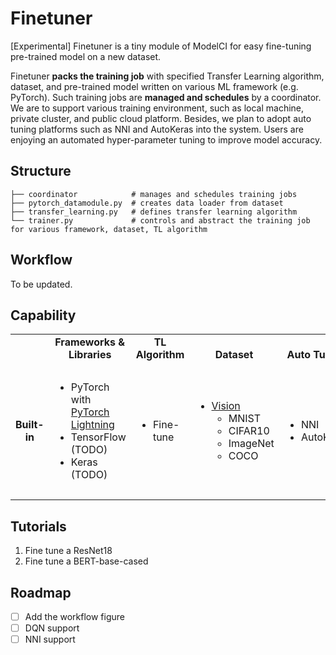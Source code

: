 # Finetuner

\[Experimental\] Finetuner is a tiny module of ModelCI for easy fine-tuning pre-trained model on a new dataset. 

Finetuner **packs the training job** with specified Transfer Learning algorithm, dataset, and pre-trained model 
written on various ML framework (e.g. PyTorch). Such training jobs are **managed and schedules** by a coordinator. 
We are to support various training environment, such as local machine, private cluster, and public cloud platform. 
Besides, we plan to adopt auto tuning platforms such as NNI and AutoKeras into the system. Users are enjoying an
automated hyper-parameter tuning to improve model accuracy.

## Structure
```text
├── coordinator            # manages and schedules training jobs
├── pytorch_datamodule.py  # creates data loader from dataset
├── transfer_learning.py   # defines transfer learning algorithm
└── trainer.py             # controls and abstract the training job for various framework, dataset, TL algorithm
```

## Workflow

To be updated.

## Capability

<table>
    <tbody>
        <tr style="text-align: center; vertical-align: bottom">
            <td>
            </td>
            <td>
                <b>Frameworks & Libraries</b>
            </td>
            <td>
                <b>TL Algorithm</b>
            </td>
            <td>
                <b>Dataset</b>
            </td>
            <td>
                <b>Auto Tuning</b>
            </td>
            <td>
                <b>Training Environment</b>
            </td>
        </tr>
        <tr>
            <td style="text-align: center; vertical-align: middle">
                <b>Built-in</b>
            </td>
            <td>
                <ul>
                    <li>PyTorch with 
                        <a href="https://github.com/PyTorchLightning/pytorch-lightning">PyTorch Lightning</a>
                    </li>
                    <li> TensorFlow (TODO) </li>
                    <li> Keras (TODO) </li>
                </ul>
            </td>
            <td>
                <ul>
                    <li> Fine-tune </li>
                </ul>
            </td>
            <td>
                <ul>
                    <li><a href="https://pytorch.org/docs/stable/torchvision/datasets.html">Vision</a>
                        <ul>
                            <li>MNIST</li>
                            <li>CIFAR10</li>
                            <li>ImageNet</li>
                            <li>COCO</li>
                        </ul>
                    </li>
                </ul>
            </td>
            <td>
                <ul>
                    <li>NNI</li>
                    <li>AutoKeras</li>
                </ul>
            </td>
            <td>
                <ul>
                    <li> Local Machine (CPU / Single GPU) </li>
                    <li> Private Cluster </li>
                    <li> Public Cluster </li>
                </ul>
            </td>
        </tr>
    </tbody>
</table>

## Tutorials

1. Fine tune a ResNet18
2. Fine tune a BERT-base-cased

## Roadmap

- [ ] Add the workflow figure
- [ ] DQN support
- [ ] NNI support
